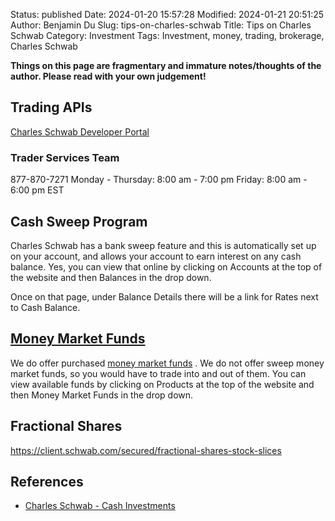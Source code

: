 Status: published
Date: 2024-01-20 15:57:28
Modified: 2024-01-21 20:51:25
Author: Benjamin Du
Slug: tips-on-charles-schwab
Title: Tips on Charles Schwab
Category: Investment
Tags: Investment, money, trading, brokerage, Charles Schwab

**Things on this page are fragmentary and immature notes/thoughts of the author. Please read with your own judgement!**

## Trading APIs

[Charles Schwab Developer Portal](https://developer.schwab.com/)

### Trader Services Team
877-870-7271
Monday - Thursday: 8:00 am - 7:00 pm 
Friday: 8:00 am - 6:00 pm EST

## Cash Sweep Program

Charles Schwab has a bank sweep feature and this is automatically set up on your account, and allows your account to earn interest on any cash balance.
Yes, you can view that online by clicking on Accounts at the top of the website and then Balances in the drop down.
  
Once on that page, under Balance Details there will be a link for Rates next to Cash Balance.


## [Money Market Funds](https://client.schwab.com/secured/money-market-funds)

We do offer purchased 
[money market funds](https://client.schwab.com/secured/money-market-funds)
.
We do not offer sweep money market funds, 
so you would have to trade into and out of them.
You can view available funds by clicking on Products at the top of the website and then Money Market Funds in the drop down.

## Fractional Shares

https://client.schwab.com/secured/fractional-shares-stock-slices

## References

- [Charles Schwab - Cash Investments](https://client.schwab.com/secured/cash-investments)
